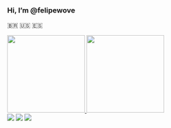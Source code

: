 ### Hi, I’m @felipewove

🇧🇷 🇺🇸 🇪🇸

 <div>
  <a href="https://github.com/felipewove">
    <img height="180em" src="https://github-readme-stats.vercel.app/api?username=felipewove&show_icons=true&theme=dracula&include_all_commits=true&count_private=true"/>
    <img height="180em" src="https://github-readme-stats.vercel.app/api/top-langs/?username=felipewove&layout=compact&langs_count=7&theme=dracula"/>
  </a>
</div>

<div> 
 	<a href="https://www.twitch.tv/felipewove" target="_blank"><img src="https://img.shields.io/badge/Twitch-9146FF?style=for-the-badge&logo=twitch&logoColor=white"></a>
  <a href = "mailto:felipe@brigatto.dev"><img src="https://img.shields.io/badge/-Gmail-%23333?style=for-the-badge&logo=gmail&logoColor=white"></a>
  <a href="https://www.linkedin.com/in/felipebrigatto" target="_blank"><img src="https://img.shields.io/badge/-LinkedIn-%230077B5?style=for-the-badge&logo=linkedin&logoColor=white"></a>
</div>
